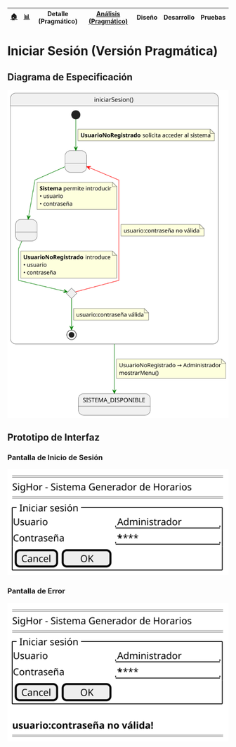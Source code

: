 <div align=right>
 
|[🏠️](../../../README.md)|[ 📊](https://raw.githubusercontent.com/mmasias/pySigHor/main/images/RUP/99-seguimiento/diagrama-contexto-administrador.svg)|**Detalle (Pragmático)**|[Análisis (Pragmático)](../../../01-analisis/casos-uso/iniciarSesion/README.md)|Diseño|Desarrollo|Pruebas|
|-|-|-|-|-|-|-|

</div>

# Iniciar Sesión (Versión Pragmática)

## Diagrama de Especificación

<div align=center>

![iniciarSesion](/images/RUP/00-casos-uso/02-detalle/iniciarSesion/iniciarSesion.svg)

</div>

## Prototipo de Interfaz

### Pantalla de Inicio de Sesión

<div align=center>

![iniciarSesion-wireframe](/images/RUP/00-casos-uso/02-detalle/iniciarSesion/iniciarSesion-wireframe.svg)

</div>

### Pantalla de Error

<div align=center>

![iniciarSesion-error](/images/RUP/00-casos-uso/02-detalle/iniciarSesion/iniciarSesion-credenciales-invalidas-wireframe.svg)

</div>